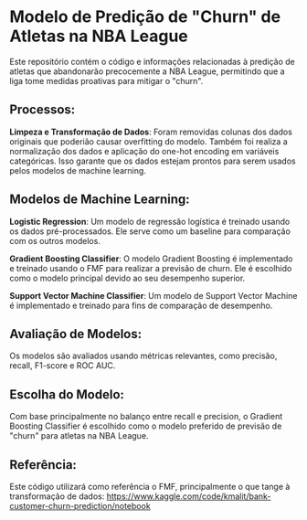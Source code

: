 # Modelo de Predição de "Churn" de Atletas na NBA League 
Este repositório contém o código e informações relacionadas à predição de atletas que abandonarão precocemente a NBA League, permitindo que a liga tome medidas proativas para mitigar o "churn".

## Processos:
**Limpeza e Transformação de Dados**: Foram removidas colunas dos dados originais que poderião causar overfitting do modelo. Também foi realiza a normalização dos dados e aplicação do one-hot encoding em variáveis categóricas. Isso garante que os dados estejam prontos para serem usados pelos modelos de machine learning.

## Modelos de Machine Learning:

**Logistic Regression**: Um modelo de regressão logística é treinado usando os dados pré-processados. Ele serve como um baseline para comparação com os outros modelos.

**Gradient Boosting Classifier**: O modelo Gradient Boosting é implementado e treinado usando o FMF para realizar a previsão de churn. Ele é escolhido como o modelo principal devido ao seu desempenho superior.

**Support Vector Machine Classifier**: Um modelo de Support Vector Machine é implementado e treinado para fins de comparação de desempenho.

## Avaliação de Modelos: 
Os modelos são avaliados usando métricas relevantes, como precisão, recall, F1-score e ROC AUC. 

## Escolha do Modelo: 
Com base principalmente no balanço entre recall e precision, o Gradient Boosting Classifier é escolhido como o modelo preferido de previsão de "churn" para atletas na NBA League.

## Referência:
Este código utilizará como referência o FMF, principalmente o que tange à transformação de dados: https://www.kaggle.com/code/kmalit/bank-customer-churn-prediction/notebook
